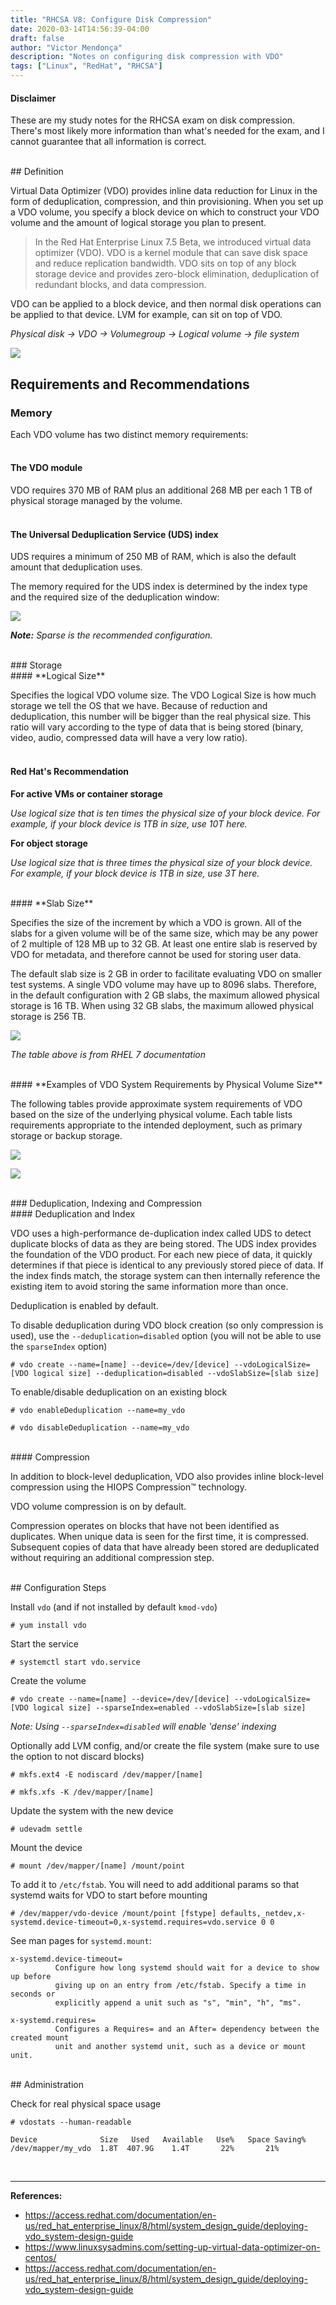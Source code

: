 ```yaml
---
title: "RHCSA V8: Configure Disk Compression"
date: 2020-03-14T14:56:39-04:00
draft: false
author: "Victor Mendonça"
description: "Notes on configuring disk compression with VDO"
tags: ["Linux", "RedHat", "RHCSA"]
---
```


#### Disclaimer

These are my study notes for the RHCSA exam on disk compression. There's most likely more information than what's needed for the exam, and I cannot guarantee that all information is correct.

<br>
## Definition

Virtual Data Optimizer (VDO) provides inline data reduction for Linux in the form of deduplication, compression, and thin provisioning. When you set up a VDO volume, you specify a block device on which to construct your VDO volume and the amount of logical storage you plan to present.  

> In the Red Hat Enterprise Linux 7.5 Beta, we introduced virtual data optimizer (VDO). VDO is a kernel module that can save disk space and reduce replication bandwidth. VDO sits on top of any block storage device and provides zero-block elimination, deduplication of redundant blocks, and data compression.  

VDO can be applied to a block device, and then normal disk operations can be applied to that device. LVM for example, can sit on top of VDO.

_Physical disk -> VDO -> Volumegroup -> Logical volume -> file system_

![](/img/rhsa-v8-configure-disk-compression/overview.png)

## Requirements and Recommendations

### Memory

Each VDO volume has two distinct memory requirements:  
<br>
#### The VDO module

VDO requires 370 MB of RAM plus an additional 268 MB per each 1 TB of physical storage managed by the volume.  
<br>
#### The Universal Deduplication Service (UDS) index

UDS requires a minimum of 250 MB of RAM, which is also the default amount that deduplication uses.  

The memory required for the UDS index is determined by the index type and the required size of the deduplication window:       

![](/img/rhsa-v8-configure-disk-compression/memory_requirements.png)

_**Note:** Sparse is the recommended configuration._

<br>
### Storage
<br>
#### **Logical Size**

Specifies the logical VDO volume size. The VDO Logical Size is how much storage we tell the OS that we have. Because of reduction and deduplication, this number will be bigger than the real physical size. This ratio will vary according to the type of data that is being stored (binary, video, audio, compressed data will have a very low ratio).  
<br>
#### Red Hat's Recommendation

**For active VMs or container storage**

_Use logical size that is ten times the physical size of your block device. For example, if your block device is 1TB in size, use 10T here._

**For object storage**

_Use logical size that is three times the physical size of your block device. For example, if your block device is 1TB in size, use 3T here._          

<br>
#### **Slab Size**

Specifies the size of the increment by which a VDO is grown. All of the slabs for a given volume will be of the same size, which may be any power of 2 multiple of 128 MB up to 32 GB. At least one entire slab is reserved by VDO for metadata, and therefore cannot be used for storing user data.  


The default slab size is 2 GB in order to facilitate evaluating VDO on smaller test systems. A single VDO volume may have up to 8096 slabs. Therefore, in the default configuration with 2 GB slabs, the maximum allowed physical storage is 16 TB. When using 32 GB slabs, the maximum allowed physical storage is 256 TB.

![](/img/rhsa-v8-configure-disk-compression/vdo_slab_sizes.png)

_The table above is from RHEL 7 documentation_

<br>
#### **Examples of VDO System Requirements by Physical Volume Size**

The following tables provide approximate system requirements of VDO based on the size of the underlying physical volume. Each table lists requirements appropriate to the intended deployment, such as primary storage or backup storage.    

![](/img/rhsa-v8-configure-disk-compression/primary_storage.png)

![](/img/rhsa-v8-configure-disk-compression/backup_storage.png)

<br>
### Deduplication, Indexing and Compression
<br>
#### Deduplication and Index

VDO uses a high-performance de-duplication index called UDS to detect duplicate blocks of data as they are being stored. The UDS index provides the foundation of the VDO product. For each new piece of data, it quickly determines if that piece is identical to any previously stored piece of data. If the index finds match, the storage system can then internally reference the existing item to avoid storing the same information more than once.

Deduplication is enabled by default.  

To disable deduplication during VDO block creation (so only compression is used), use the `--deduplication=disabled` option (you will not be able to use the `sparseIndex` option)

```
# vdo create --name=[name] --device=/dev/[device] --vdoLogicalSize=[VDO logical size] --deduplication=disabled --vdoSlabSize=[slab size]
```

To enable/disable deduplication on an existing block

```
# vdo enableDeduplication --name=my_vdo

# vdo disableDeduplication --name=my_vdo
```
<br>
#### Compression

In addition to block-level deduplication, VDO also provides inline block-level compression using the HIOPS Compression™ technology.  

VDO volume compression is on by default.

Compression operates on blocks that have not been identified as duplicates. When unique data is seen for the first time, it is compressed. Subsequent copies of data that have already been stored are deduplicated without requiring an additional compression step.

<br>
## Configuration Steps

Install `vdo` (and if not installed by default `kmod-vdo`)

```
# yum install vdo
```

Start the service

```
# systemctl start vdo.service
```

Create the volume

```
# vdo create --name=[name] --device=/dev/[device] --vdoLogicalSize=[VDO logical size] --sparseIndex=enabled --vdoSlabSize=[slab size]
```

_Note: Using `--sparseIndex=disabled` will enable 'dense' indexing_

Optionally add LVM config, and/or create the file system (make sure to use the option to not discard blocks)

```
# mkfs.ext4 -E nodiscard /dev/mapper/[name]

# mkfs.xfs -K /dev/mapper/[name]
```

Update the system with the new device

```
# udevadm settle
```

Mount the device

```
# mount /dev/mapper/[name] /mount/point
```

To add it to `/etc/fstab`. You will need to add additional params so that systemd waits for VDO to start before mounting

```
# /dev/mapper/vdo-device /mount/point [fstype] defaults,_netdev,x-systemd.device-timeout=0,x-systemd.requires=vdo.service 0 0
```

See man pages for `systemd.mount`:

```nothing
x-systemd.device-timeout=
          Configure how long systemd should wait for a device to show up before
          giving up on an entry from /etc/fstab. Specify a time in seconds or
          explicitly append a unit such as "s", "min", "h", "ms".

x-systemd.requires=
          Configures a Requires= and an After= dependency between the created mount
          unit and another systemd unit, such as a device or mount unit.
```

<br>
## Administration

Check for real physical space usage  

```nothing
# vdostats --human-readable

Device              Size   Used   Available   Use%   Space Saving%
/dev/mapper/my_vdo  1.8T  407.9G    1.4T       22%       21%
```
<br>

- - -

**References:**

+ https://access.redhat.com/documentation/en-us/red_hat_enterprise_linux/8/html/system_design_guide/deploying-vdo_system-design-guide
+ https://www.linuxsysadmins.com/setting-up-virtual-data-optimizer-on-centos/
+ https://access.redhat.com/documentation/en-us/red_hat_enterprise_linux/8/html/system_design_guide/deploying-vdo_system-design-guide
